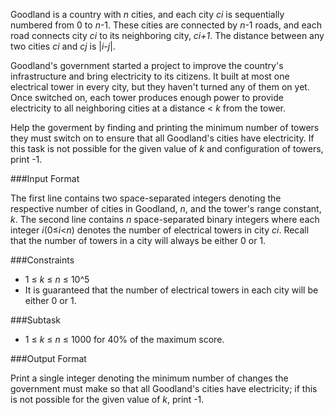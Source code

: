 Goodland is a country with *n* cities, and each city *ci* is sequentially numbered from 0 to *n*-1. These cities are connected by *n*-1 roads, and each road connects city *ci* to its neighboring city, *ci+1*. The distance between any two cities *ci* and *cj* is |*i*-*j*|.

Goodland's government started a project to improve the country's infrastructure and bring electricity to its citizens. It built at most one electrical tower in every city, but they haven't turned any of them on yet. Once switched on, each tower produces enough power to provide electricity to all neighboring cities at a distance < *k* from the tower.

Help the goverment by finding and printing the minimum number of towers they must switch on to ensure that all Goodland's cities have electricity. If this task is not possible for the given value of *k* and configuration of towers, print -1.

###Input Format

The first line contains two space-separated integers denoting the respective number of cities in Goodland, *n*, and the tower's range constant, *k*. 
The second line contains *n* space-separated binary integers where each integer *i*(0≤*i*<*n*) denotes the number of electrical towers in city *ci*. Recall that the number of towers in a city will always be either 0 or 1.

###Constraints
* 1 ≤ *k* ≤ *n* ≤ 10^5
* It is guaranteed that the number of electrical towers in each city will be either 0 or 1.

###Subtask
* 1 ≤ *k* ≤ *n* ≤ 1000 for 40% of the maximum score.

###Output Format

Print a single integer denoting the minimum number of changes the government must make so that all Goodland's cities have electricity; if this is not possible for the given value of *k*, print -1.
